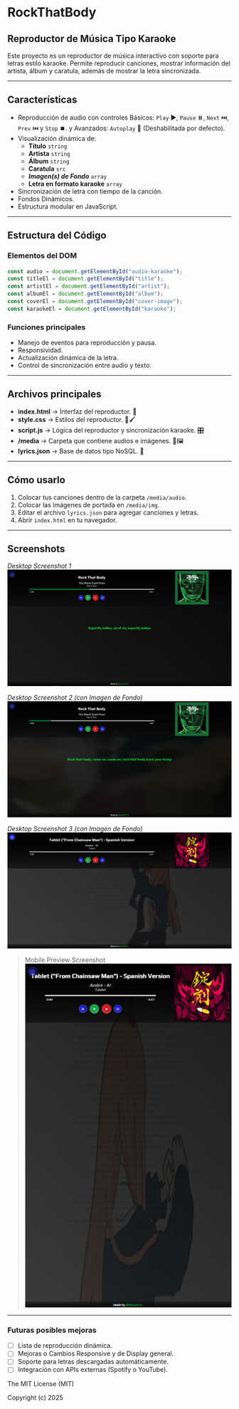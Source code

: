 # RockThatBody

## Reproductor de Música Tipo Karaoke

Este proyecto es un reproductor de música interactivo con soporte para letras estilo karaoke.
Permite reproducir canciones, mostrar información del artista, álbum y caratula, además de mostrar la letra sincronizada.

---

## Características

- Reproducción de audio con controles Básicos:
  `Play` :arrow_forward:, `Pause` :pause_button:, `Next` :next_track_button:, `Prev` :previous_track_button: y `Stop` :stop_button:.
   y Avanzados: `Autoplay` :arrows_counterclockwise: (Deshabilitada por defecto).
- Visualización dinámica de:
  - **Título** `string`
  - **Artista** `string`
  - **Álbum** `string`
  - **Caratula** `src`
  - _**Imagen(s) de Fondo**_ `array`
  - **Letra en formato karaoke** `array`
- Sincronización de letra con tiempo de la canción.
- Fondos Dinámicos.
- Estructura modular en JavaScript.

---

## Estructura del Código

### **Elementos del DOM**

```javascript
const audio = document.getElementById("audio-karaoke");
const titleEl = document.getElementById("title");
const artistEl = document.getElementById("artist");
const albumEl = document.getElementById("album");
const coverEl = document.getElementById("cover-image");
const karaokeEl = document.getElementById("karaoke");
```

### **Funciones principales**

- Manejo de eventos para reproducción y pausa.
- Responsividad.
- Actualización dinámica de la letra.
- Control de sincronización entre audio y texto.

---

## Archivos principales

- **index.html** → Interfaz del reproductor. :page_with_curl:
- **style.css** → Estilos del reproductor. :art::paintbrush:
- **script.js** → Lógica del reproductor y sincronización karaoke. :control_knobs:
- **/media** → Carpeta que contiene audios e imágenes. :musical_note::framed_picture:
- **lyrics.json** → Base de datos tipo NoSQL. :floppy_disk:

---

## Cómo usarlo

1. Colocar tus canciones dentro de la carpeta `/media/audio`.
2. Colocar las imágenes de portada en `/media/img`.
3. Editar el archivo `lyrics.json` para agregar canciones y letras.
4. Abrir `index.html` en tu navegador.

---

## Screenshots

_Desktop Screenshot 1_
![Preview1](assets\img\preview0.png)

_Desktop Screenshot 2 (con Imagen de Fondo)_
![Preview2](assets\img\preview1.png)

_Desktop Screenshot 3 (con Imagen de Fondo)_
![Preview3](assets\img\preview2.png)

> Mobile Preview Screenshot
![Preview4](assets\img\preview3.png)

---

### Futuras posibles mejoras

- [ ] Lista de reproducción dinámica.
- [ ] Mejoras o Cambios Responsive y de Display general.
- [ ] Soporte para letras descargadas automáticamente.
- [ ] Integración con APIs externas (Spotify o YouTube).

The MIT License (MIT)

Copyright (c) 2025
